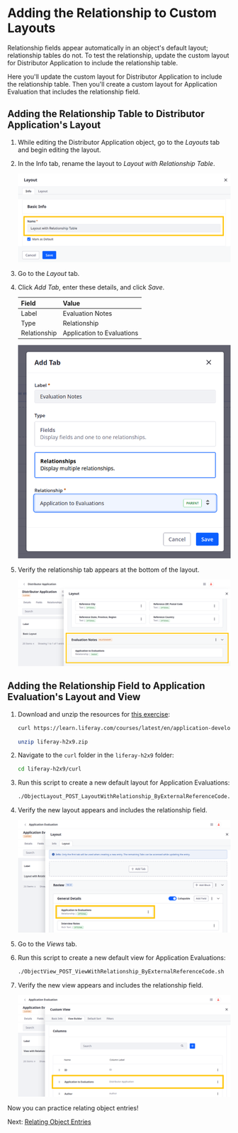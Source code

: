 # Adding the Relationship to Custom Layouts

Relationship fields appear automatically in an object's default layout; relationship tables do not. To test the relationship, update the custom layout for Distributor Application to include the relationship table.

Here you'll update the custom layout for Distributor Application to include the relationship table. Then you'll create a custom layout for Application Evaluation that includes the relationship field.

## Adding the Relationship Table to Distributor Application's Layout

1. While editing the Distributor Application object, go to the *Layouts* tab and begin editing the layout.

1. In the Info tab, rename the layout to *Layout with Relationship Table*.

   ![Rename the layout to Layout with Relationship Table.](./adding-the-relationship-to-custom-layouts/images/01.png)

1. Go to the *Layout* tab.

1. Click *Add Tab*, enter these details, and click *Save*.

   | Field        | Value                      |
   |:-------------|:---------------------------|
   | Label        | Evaluation Notes           |
   | Type         | Relationship               |
   | Relationship | Application to Evaluations |

   ![Add the relationship tab.](./adding-the-relationship-to-custom-layouts/images/02.png)

1. Verify the relationship tab appears at the bottom of the layout.

   ![Verify the relationship tab appears in the layout.](./adding-the-relationship-to-custom-layouts/images/03.png)

## Adding the Relationship Field to Application Evaluation's Layout and View

1. Download and unzip the resources for [this exercise](./liferay-h2x9.zip):

   ```bash
   curl https://learn.liferay.com/courses/latest/en/application-development/modeling-data-structures/defining-relationships/setting-up-the-application-evaluation-object/liferay-h2x9.zip -O
   ```

   ```bash
   unzip liferay-h2x9.zip
   ```

1. Navigate to the `curl` folder in the `liferay-h2x9` folder:

   ```bash
   cd liferay-h2x9/curl
   ```

1. Run this script to create a new default layout for Application Evaluations:

   ```bash
   ./ObjectLayout_POST_LayoutWithRelationship_ByExternalReferenceCode.sh
   ```

1. Verify the new layout appears and includes the relationship field.

   ![Verify the new layout includes the relationship field.](./adding-the-relationship-to-custom-layouts/images/04.png)

1. Go to the *Views* tab.

1. Run this script to create a new default view for Application Evaluations:

   ```bash
   ./ObjectView_POST_ViewWithRelationship_ByExternalReferenceCode.sh
   ```

1. Verify the new view appears and includes the relationship field.

   ![Verify the new view includes the relationship field.](./adding-the-relationship-to-custom-layouts/images/05.png)

Now you can practice relating object entries!

Next: [Relating Object Entries](./relating-object-entries.md)
